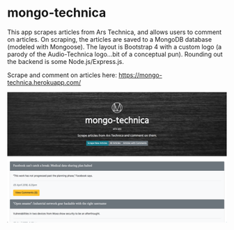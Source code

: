 # mongo-technica
This app scrapes articles from Ars Technica, and allows users to comment on articles. On scraping, the articles are saved to a MongoDB database (modeled with Mongoose). The layout is Bootstrap 4 with a custom logo (a parody of the Audio-Technica logo...bit of a conceptual pun). Rounding out the backend is some Node.js/Express.js.

Scrape and comment on articles here: https://mongo-technica.herokuapp.com/

![mongo-technica](/mongo-technica.png?raw=true)
